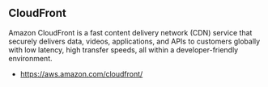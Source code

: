 ## CloudFront 
Amazon CloudFront is a fast content delivery network (CDN) service that securely delivers data, videos, applications, and APIs to customers globally with low latency, high transfer speeds, all within a developer-friendly environment.

- https://aws.amazon.com/cloudfront/